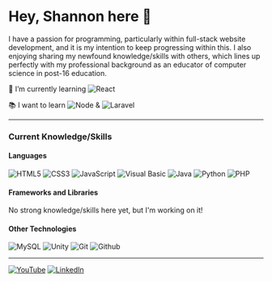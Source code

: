 # Hey, Shannon here 👋

I have a passion for programming, particularly within full-stack website development, and it is my intention to keep progressing within this. I also enjoying sharing my newfound knowledge/skills with others, which lines up perfectly with my professional background as an educator of computer science in post-16 education.

🌱 I’m currently learning ![React](https://img.shields.io/static/v1?label=&message=ReactJS&color=61dafb&style=flat&logo=react&logoColor=white)

📚 I want to learn ![Node](https://img.shields.io/static/v1?label=&message=NodeJS&color=80bd00&style=flat&logo=node.js&logoColor=white) & ![Laravel](https://img.shields.io/static/v1?label=&message=Laravel&color=ff2d20&style=flat&logo=Laravel&logoColor=white)  

***

### Current Knowledge/Skills
#### Languages
![HTML5](https://img.shields.io/static/v1?label=&message=HTML5&color=e44d26&style=flat&logo=HTML5&logoColor=white) ![CSS3](https://img.shields.io/static/v1?label=&message=CSS3&color=2965f1&style=flat&logo=CSS3&logoColor=white) ![JavaScript](https://img.shields.io/static/v1?label=&message=JavaScript&color=f7df1e&style=flat&logo=JavaScript&logoColor=white) ![Visual Basic](https://img.shields.io/static/v1?label=&message=VisualBasic&color=black&style=flat) ![Java](https://img.shields.io/static/v1?label=&message=Java&color=f8981d&style=flat&logo=Java&logoColor=white) ![Python](https://img.shields.io/static/v1?label=&message=Python&color=3772a3&style=flat&logo=Python&logoColor=white) ![PHP](https://img.shields.io/static/v1?label=&message=PHP&color=8993be&style=flat&logo=PHP&logoColor=white) 

#### Frameworks and Libraries
No strong knowledge/skills here yet, but I'm working on it!

#### Other Technologies
![MySQL](https://img.shields.io/static/v1?label=&message=MySQL&color=00618a&style=flat&logo=MySQL&logoColor=white) ![Unity](https://img.shields.io/static/v1?label=&message=Unity&color=black&style=flat&logo=Unity&logoColor=white) ![Git](https://img.shields.io/static/v1?label=&message=Git&color=f1502f&style=flat&logo=Git&logoColor=white) ![Github](https://img.shields.io/static/v1?label=&message=Github&color=black&style=flat&logo=Github&logoColor=white)

***

[![YouTube](https://img.shields.io/static/v1?label=&message=YouTube&color=white&style=flat&logo=YouTube&labelColor=ff0000&logoColor=white)](https://www.youtube.com/channel/UCH7KCdvZoCs9wbbvV3LyFhw)
[![LinkedIn](https://img.shields.io/static/v1?label=&message=LinkedIn&color=white&style=flat&logo=LinkedIn&labelColor=0A66C2&logoColor=white)](https://www.linkedin.com/in/shannonnorris97/)



<!---
ShannonNorris/ShannonNorris is a ✨ special ✨ repository because its `README.md` (this file) appears on your GitHub profile.
You can click the Preview link to take a look at your changes.
--->

